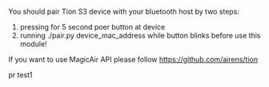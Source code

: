 You should pair Tion S3 device with your bluetooth host by two steps:
  1. pressing for 5 second poer button at device 
  2. running ./pair.py device_mac_address while button blinks
before use this module!

If you want to use MagicAir API please follow https://github.com/airens/tion

pr test1
